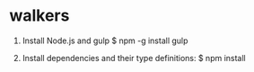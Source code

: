 # walkers 

1) Install Node.js and gulp
$ npm -g install gulp

2) Install dependencies and their type definitions:
$ npm install
```
